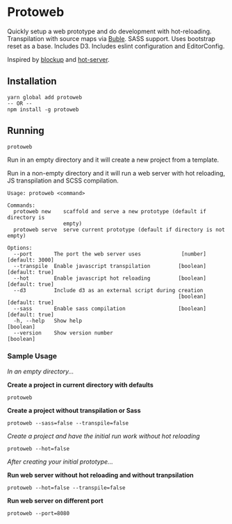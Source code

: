 # Protoweb

Quickly setup a web prototype and do development with hot-reloading. Transpilation with source maps via [Buble](https://buble.surge.sh/). SASS support. Uses bootstrap reset as a base. Includes D3. Includes eslint configuration and EditorConfig.

Inspired by [blockup](https://github.com/gabrielflorit/blockup) and [hot-server](https://github.com/1wheel/hot-server/).


## Installation

```
yarn global add protoweb
-- OR --
npm install -g protoweb
```

## Running

```
protoweb
```

Run in an empty directory and it will create a new project from a template.

Run in a non-empty directory and it will run a web server with hot reloading, JS transpilation and SCSS compilation.


```
Usage: protoweb <command>

Commands:
  protoweb new    scaffold and serve a new prototype (default if directory is
                  empty)
  protoweb serve  serve current prototype (default if directory is not empty)

Options:
  --port       The port the web server uses             [number] [default: 3000]
  --transpile  Enable javascript transpilation         [boolean] [default: true]
  --hot        Enable javascript hot reloading         [boolean] [default: true]
  --d3         Include d3 as an external script during creation
                                                       [boolean] [default: true]
  --sass       Enable sass compilation                 [boolean] [default: true]
  -h, --help   Show help                                               [boolean]
  --version    Show version number                                     [boolean]
```

### Sample Usage

*In an empty directory...*

**Create a project in current directory with defaults**

```
protoweb
```

**Create a project without transpilation or Sass**

```
protoweb --sass=false --transpile=false
```

*Create a project and have the initial run work without hot reloading*

```
protoweb --hot=false
```


*After creating your initial prototype...*

**Run web server without hot reloading and without tranpsilation**

```
protoweb --hot=false --transpile=false
```


**Run web server on different port**

```
protoweb --port=8080
```
